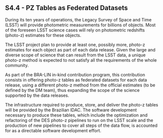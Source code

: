 ## S4.4 - PZ Tables as Federated Datasets 

During its ten years of operations, the Legacy Survey of Space and Time (LSST) will provide photometric measurements for billions of objects. Most of the foreseen LSST science cases will rely on photometric redshifts (photo-z) estimates for these objects. 

The LSST project plan to provide at least one, possibly more, photo-z estimates for each object as part of each data release. Given the large and diverse scope of science that can result from the LSST data, a unique photo-z method is expected to not satisfy all the requirements of the whole community. 

As part of the BRA-LIN in-kind contribution program, this contribution consists in offering photo-z tables as federated datasets for each data release, using a different photo-z method from the official estimates (to be defined by the DM team), thus expanding the scope of the science supported by the data releases. 

The infrastructure required to produce, store, and deliver the photo-z tables will be provided by the Brazilian IDAC. The software development necessary to produce these tables, which include the optimization and refactoring of the DES photo-z pipelines to run on the LSST scale and the production of new pipelines to cover all steps of the data flow, is accounted for as a directable software development effort. 
